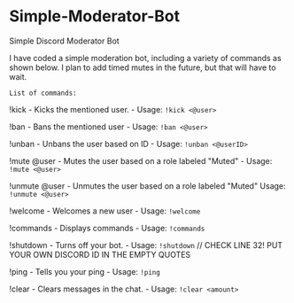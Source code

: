 # Simple-Moderator-Bot
Simple Discord Moderator Bot

I have coded a simple moderation bot, including a variety of commands as shown below. I plan to add timed mutes in the future, but that will have to wait.


`List of commands:`

!kick - Kicks the mentioned user. - Usage: `!kick <@user>`

!ban - Bans the mentioned user - Usage: `!ban <@user>`

!unban - Unbans the user based on ID - Usage: `!unban <@userID>`

!mute @user - Mutes the user based on a role labeled "Muted" - Usage: `!mute <@user>`

!unmute @user - Unmutes the user based on a role labeled "Muted" Usage: `!unmute <@user>`

!welcome - Welcomes a new user - Usage: `!welcome`

!commands - Displays commands - Usage: `!commands`

!shutdown - Turns off your bot. - Usage: `!shutdown` // CHECK LINE 32! PUT YOUR OWN DISCORD ID IN THE EMPTY QUOTES

!ping - Tells you your ping - Usage: `!ping`

!clear - Clears messages in the chat. - Usage: `!clear <amount>`

